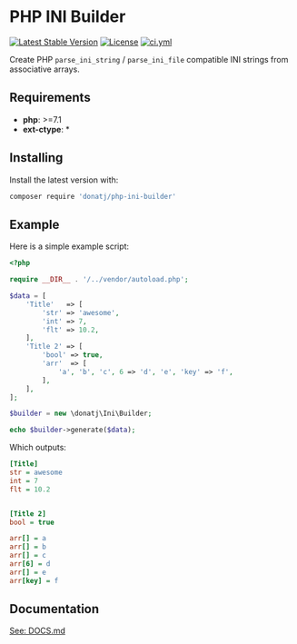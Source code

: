 # PHP INI Builder

[![Latest Stable Version](https://poser.pugx.org/donatj/php-ini-builder/version)](https://packagist.org/packages/donatj/php-ini-builder)
[![License](https://poser.pugx.org/donatj/php-ini-builder/license)](https://packagist.org/packages/donatj/php-ini-builder)
[![ci.yml](https://github.com/donatj/phpUserAgent/actions/workflows/ci.yml/badge.svg)](https://github.com/donatj/phpUserAgent/actions/workflows/ci.yml)


Create PHP `parse_ini_string` / `parse_ini_file` compatible INI strings from associative arrays.

## Requirements

- **php**: >=7.1
- **ext-ctype**: *

## Installing

Install the latest version with:

```bash
composer require 'donatj/php-ini-builder'
```

## Example

Here is a simple example script:

```php
<?php

require __DIR__ . '/../vendor/autoload.php';

$data = [
	'Title'   => [
		'str' => 'awesome',
		'int' => 7,
		'flt' => 10.2,
	],
	'Title 2' => [
		'bool' => true,
		'arr'  => [
			'a', 'b', 'c', 6 => 'd', 'e', 'key' => 'f',
		],
	],
];

$builder = new \donatj\Ini\Builder;

echo $builder->generate($data);

```

Which outputs:

```ini
[Title]
str = awesome
int = 7
flt = 10.2


[Title 2]
bool = true

arr[] = a
arr[] = b
arr[] = c
arr[6] = d
arr[] = e
arr[key] = f
```

## Documentation

[See: DOCS.md](DOCS.md)